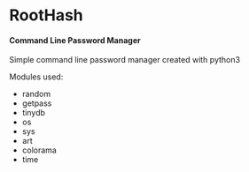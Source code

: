 # RootHash
#### Command Line Password Manager

Simple command line password manager created with python3

Modules used:
  * random
  * getpass
  * tinydb
  * os
  * sys
  * art
  * colorama
  * time
  
